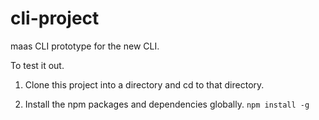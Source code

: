 # cli-project
maas CLI prototype for the new CLI.

To test it out.
1. Clone this project into a directory and cd to that directory.

2. Install the npm packages and dependencies globally.
`npm install -g`
